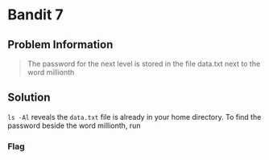 # Bandit 7

## Problem Information 
  > The password for the next level is stored in the file data.txt next to the word millionth

## Solution
 `ls -Al` reveals the `data.txt` file is already in your home directory. To find the password beside the word millionth, run 
 
### Flag
